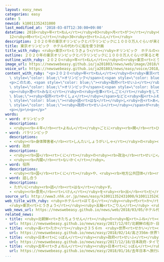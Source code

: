 ```yaml
---
layout: easy_news
categories: easy
cate: 5
newsid: k10011352431000
last_modified_at: '2018-03-07T12:30:00+09:00'
datetime: 2018<ruby>年<rt>ねん</rt></ruby>03<ruby>月<rt>がつ</rt></ruby>07<ruby>日<rt>にち</rt></ruby>
  12<ruby>時<rt>じ</rt></ruby>30<ruby>分<rt>ふん</rt></ruby>
description: ２０２０年の東京オリンピックとパラリンピックに１０００万人ぐらいが来ると考えられています。
title: 東京オリンピック　ホテルの代わりに船を使う計画
title_with_ruby: <ruby>東京<rt>とうきょう</rt></ruby>オリンピック　ホテルの<ruby>代<rt>か</rt></ruby>わりに<ruby>船<rt>ふね</rt></ruby>を<ruby>使<rt>つか</rt></ruby>う<ruby>計画<rt>けいかく</rt></ruby>
outline: ２０２０年の東京オリンピックとパラリンピックに１０００万人ぐらいが来ると考えられています。
outline_with_ruby: ２０２０<ruby>年<rt>ねん</rt></ruby>の<ruby>東京<rt>とうきょう</rt></ruby>オリンピックとパラリンピックに１０００<ruby>万<rt>まん</rt></ruby><ruby>人<rt>にん</rt></ruby>ぐらいが<ruby>来<rt>く</rt></ruby>ると<ruby>考<rt>かんが</rt></ruby>えられています。
image_url: https://newswebeasy.github.io/ja201803/news/web/image/2018/03/05/K10011352431_1803051815_1803051816_01_02.jpg
voice_url: https://newswebeasy.github.io/ja201803/news/easy/voice/2018/03/07/k10011352431000.mp3
content_with_ruby: "<p>２０２０<ruby>年<rt>ねん</rt></ruby>の<ruby>東京<rt>とうきょう</rt></ruby><span\
  \ style=\"color: blue;\">オリンピック</span>と<span style=\"color: blue;\">パラリンピック</span>に１０００<ruby>万<rt>まん</rt></ruby><ruby>人<rt>にん</rt></ruby>ぐらいが<ruby>来<rt>く</rt></ruby>ると<ruby>考<rt>かんが</rt></ruby>えられています。しかし、<ruby>東京都<rt>とうきょうと</rt></ruby>とその<ruby>近<rt>ちか</rt></ruby>くにあるホテルや<ruby>旅館<rt>りょかん</rt></ruby>だけでは<ruby>部屋<rt>へや</rt></ruby>が<ruby>足<rt>た</rt></ruby>りない<ruby>心配<rt>しんぱい</rt></ruby>があります。</p>\n\
  <p>このため、<span style=\"color: blue;\"><ruby>政府<rt>せいふ</rt></ruby></span>はホテルのような<ruby>部屋<rt>へや</rt></ruby>がある<ruby>大<rt>おお</rt></ruby>きな<ruby>船<rt>ふね</rt></ruby>を<ruby>使<rt>つか</rt></ruby>おうと<ruby>考<rt>かんが</rt></ruby>えています。<ruby>東京都<rt>とうきょうと</rt></ruby>と<ruby>神奈川県<rt>かながわけん</rt></ruby>と<ruby>千葉県<rt>ちばけん</rt></ruby>にある５つの<ruby>港<rt>みなと</rt></ruby>で、<span\
  \ style=\"color: blue;\">オリンピック</span>と<span style=\"color: blue;\">パラリンピック</span>の<ruby>間<rt>あいだ</rt></ruby>、<ruby>船<rt>ふね</rt></ruby>に<ruby>泊<rt>と</rt></ruby>まることができるようにする<ruby>計画<rt>けいかく</rt></ruby>です。</p>\n\
  <p><ruby>港<rt>みなと</rt></ruby>の<ruby>仕事<rt>しごと</rt></ruby>をしている<span style=\"color:\
  \ blue;\"><ruby>役所<rt>やくしょ</rt></ruby></span>などと<ruby>船<rt>ふね</rt></ruby>の<ruby>会社<rt>かいしゃ</rt></ruby>などがこれから<span\
  \ style=\"color: blue;\"><ruby>話<rt>はな</rt></ruby>し<ruby>合<rt>あ</rt></ruby>い</span>ます。そして、<span\
  \ style=\"color: blue;\"><ruby>政府<rt>せいふ</rt></ruby></span>が<ruby>来年<rt>らいねん</rt></ruby>３<ruby>月<rt>がつ</rt></ruby>までに<ruby>新<rt>あたら</rt></ruby>しい<ruby>規則<rt>きそく</rt></ruby>を<ruby>作<rt>つく</rt></ruby>ることにしています。</p>\n\
  <p></p>\n<p></p>"
words:
- word: オリンピック
  descriptions:
  - <ruby><rb>４年</rb><rt>よねん</rt></ruby>ごとに<ruby><rb>開</rb><rt>ひら</rt></ruby>かれ、<ruby><rb>世界</rb><rt>せかい</rt></ruby>じゅうの<ruby><rb>国々</rb><rt>くにぐに</rt></ruby>から<ruby><rb>選手</rb><rt>せんしゅ</rt></ruby>が<ruby><rb>参加</rb><rt>さんか</rt></ruby>する<ruby><rb>競技大会</rb><rt>きょうぎたいかい</rt></ruby>。<ruby><rb>古代</rb><rt>こだい</rt></ruby>ギリシャのオリンピアで<ruby><rb>開</rb><rt>ひら</rt></ruby>かれた<ruby><rb>古代</rb><rt>こだい</rt></ruby>オリンピックにならって、フランスのクーベルタンの<ruby><rb>力</rb><rt>ちから</rt></ruby>で、１８９６<ruby><rb>年</rb><rt>ねん</rt></ruby>にギリシャのアテネで<ruby><rb>開</rb><rt>ひら</rt></ruby>かれたのが、<ruby><rb>近代</rb><rt>きんだい</rt></ruby>オリンピックの<ruby><rb>始</rb><rt>はじ</rt></ruby>まり。<ruby><rb>五輪</rb><rt>ごりん</rt></ruby>。
- word: パラリンピック
  descriptions:
  - <ruby><rb>身体障害者</rb><rt>しんたいしょうがいしゃ</rt></ruby>の<ruby><rb>国際</rb><rt>こくさい</rt></ruby>スポーツ<ruby><rb>大会</rb><rt>たいかい</rt></ruby>。<ruby><rb>４年</rb><rt>よねん</rt></ruby>に<ruby><rb>１度</rb><rt>いちど</rt></ruby>、オリンピック<ruby><rb>開催地</rb><rt>かいさいち</rt></ruby>で<ruby><rb>行</rb><rt>おこな</rt></ruby>われる。
- word: 政府
  descriptions:
  - <ruby><rb>国</rb><rt>くに</rt></ruby>の<ruby><rb>政治</rb><rt>せいじ</rt></ruby>を<ruby><rb>行</rb><rt>おこな</rt></ruby>うところ。
  - <ruby><rb>内閣</rb><rt>ないかく</rt></ruby>。
- word: 役所
  descriptions:
  - <ruby><rb>国</rb><rt>くに</rt></ruby>や、<ruby><rb>地方公共団体</rb><rt>ちほうこうきょうだんたい</rt></ruby>の<ruby><rb>仕事</rb><rt>しごと</rt></ruby>をする<ruby><rb>所</rb><rt>ところ</rt></ruby>。<ruby><rb>官庁</rb><rt>かんちょう</rt></ruby>。<ruby><rb>役場</rb><rt>やくば</rt></ruby>。
- word: 話し合う
  descriptions:
  - たがいに<ruby><rb>話</rb><rt>はな</rt></ruby>す。
  - <ruby><rb>意見</rb><rt>いけん</rt></ruby>を<ruby><rb>出</rb><rt>だ</rt></ruby>し<ruby><rb>合</rb><rt>あ</rt></ruby>う。
source_url: http://www3.nhk.or.jp/news/easy/k10011352431000/k10011352431000.html
web_title_with_ruby: <ruby>ホテル<rt>ほてる</rt></ruby><ruby>代<rt>か</rt></ruby>わりに<ruby>クルーズ<rt>くるーず</rt></ruby><ruby>船<rt>せん</rt></ruby>
  <ruby>東京<rt>とうきょう</rt></ruby><ruby>五輪<rt>ごりん</rt></ruby> <ruby>宿泊<rt>しゅくはく</rt></ruby><ruby>施設<rt>しせつ</rt></ruby><ruby>不足<rt>ぶそく</rt></ruby>の<ruby>懸念<rt>けねん</rt></ruby>で
web_news_url: https://newswebeasy.github.io/news/web/2018/03/05/ホテル代わりにクルーズ船-東京五輪-宿泊施設不足の懸念で
related_news:
- title: <ruby>北朝鮮<rt>きたちょうせん</rt></ruby>の<ruby>船<rt>ふね</rt></ruby>か　<ruby>日本<rt>にっぽん</rt></ruby>に<ruby>流<rt>なが</rt></ruby>されてくる<ruby>船<rt>ふね</rt></ruby>が<ruby>増<rt>ふ</rt></ruby>えている
  url: https://newswebeasy.github.io/news/easy/2017/12/07/北朝鮮の船か-日本に流されてくる船が増えている
- title: <ruby>高<rt>たか</rt></ruby>さ３５６ｍ　<ruby>世界<rt>せかい</rt></ruby>でいちばん<ruby>高<rt>たか</rt></ruby>いホテルがドバイにできる
  url: https://newswebeasy.github.io/news/easy/2018/02/14/高さ356m-世界でいちばん高いホテルがドバイにできる
- title: <ruby>日本<rt>にっぽん</rt></ruby><ruby>政府<rt>せいふ</rt></ruby>　タイで<ruby>新幹線<rt>しんかんせん</rt></ruby>を２０２５<ruby>年<rt>ねん</rt></ruby>に<ruby>走<rt>はし</rt></ruby>らせる<ruby>計画<rt>けいかく</rt></ruby>を<ruby>説明<rt>せつめい</rt></ruby>
  url: https://newswebeasy.github.io/news/easy/2017/12/18/日本政府-タイで新幹線を2025年に走らせる計画を説明
- title: <ruby>去年<rt>きょねん</rt></ruby><ruby>日本<rt>にっぽん</rt></ruby>へ<ruby>旅行<rt>りょこう</rt></ruby>に<ruby>来<rt>き</rt></ruby>た<ruby>外国人<rt>がいこくじん</rt></ruby>はいちばん<ruby>多<rt>おお</rt></ruby>い２８６９<ruby>万<rt>まん</rt></ruby><ruby>人<rt>にん</rt></ruby>
  url: https://newswebeasy.github.io/news/easy/2018/01/16/去年日本へ旅行に来た外国人はいちばん多い2869万人
...
```

